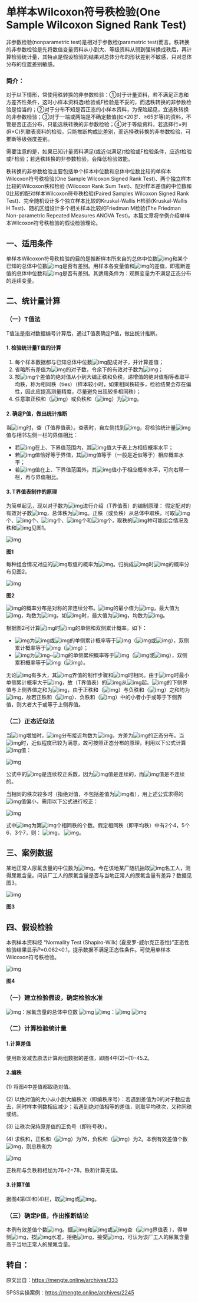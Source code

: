 # 单样本Wilcoxon符号秩检验(One Sample Wilcoxon Signed Rank Test)

非参数检验(nonparametric test)是相对于参数检(parametric test)而言。秩转换的非参数检验是先将数值变量资料从小到大、等级资料从弱到强转换成秩后，再计算检验统计量，其特点是假设检验的结果对总体分布的形状差别不敏感，只对总体分布的位置差别敏感。

### 简介：

对于以下情形，常使用秩转换的非参数检验：①对于计量资料，若不满足正态和方差齐性条件，这时小样本资料选t检验或F检验是不妥的，而选秩转换的非参数检验是恰当的；②对于分布不知是否正态的小样本资料，为保险起见，宜选秩转换的非参数检验；③对于一端或两端是不确定数值(如<20岁、≥65岁等)的资料，不管是否正态分布，只能选秩转换的非参数检验；④对于等级资料，若选择行×列(R×C)列联表资料的检验，只能推断构成比差别，而选择秩转换的非参数检验，可推断等级强度差别。

需要注意的是，如果已知计量资料满足(或近似满足)t检验或F检验条件，应选t检验或F检验；若选秩转换的非参数检验，会降低检验效能。

秩转换的非参数检验主要包括单个样本中位数和总体中位数比较的单样本Wilcoxon符号秩检验(One Sample Wilcoxon Signed Rank Test)、两个独立样本比较的Wilcoxon秩和检验 (Wilcoxon Rank Sum Test)、配对样本差值的中位数和0比较的配对样本Wilcoxon符号秩检验(Paired Samples Wilcoxon Signed Rank Test)、完全随机设计多个独立样本比较的Kruskal-Wallis H检验(Kruskal-Wallis H Test)、随机区组设计多个相关样本比较的Friedman M检验(The Friedman Non-parametric Repeated Measures ANOVA Test)。本篇文章将举例介绍单样本Wilcoxon符号秩检验的假设检验理论。

## 一、适用条件

单样本Wilcoxon符号秩检验的目的是推断样本所来自的总体中位数![img](https://cdn.nlark.com/yuque/__latex/6f5dde593f0bc27956e14b5eaec2ed17.svg)和某个已知的总体中位数![img](https://cdn.nlark.com/yuque/__latex/f7e43a3c95180c239dca3c8602c04b49.svg)是否有差别。用样本各变量值和![img](https://cdn.nlark.com/yuque/__latex/f7e43a3c95180c239dca3c8602c04b49.svg)的差值，即推断差值的总体中位数和![img](https://cdn.nlark.com/yuque/__latex/22d0feea96d3bb2fc273f7598ce748c1.svg)是否有差别。其适用条件为：观察变量为不满足正态分布的连续变量。

## 二、统计量计算

### （一）T值法

T值法是指对数据编号计算后，通过T值表确定P值，做出统计推断。

#### 1. 检验统计量T值的计算

1. 每个样本数据都与已知总体中位数![img](https://cdn.nlark.com/yuque/__latex/f7e43a3c95180c239dca3c8602c04b49.svg)配成对子，并计算差值；  
2. 省略所有差值为![img](https://cdn.nlark.com/yuque/__latex/22d0feea96d3bb2fc273f7598ce748c1.svg)的对子数，令余下的有效对子数为![img](https://cdn.nlark.com/yuque/__latex/df378375e7693bdcf9535661c023c02e.svg)；  
3. 按![img](https://cdn.nlark.com/yuque/__latex/df378375e7693bdcf9535661c023c02e.svg)个差值的绝对值从小到大编正秩和负秩，递增值的绝对值相等者取平均秩，称为相同秩（ties）（样本较小时，如果相同秩较多，检验结果会存在偏性，因此应提高测量精度，尽量避免出现较多相同秩）；  
4. 任意取正秩和（![img](https://cdn.nlark.com/yuque/__latex/bcab3db98c3660fa0cfec36c1a9a3474.svg)）或负秩和（![img](https://cdn.nlark.com/yuque/__latex/150e21004259d7ca5d754b771d2aa981.svg)）为![img](https://cdn.nlark.com/yuque/__latex/1553dae3cc5c15cddb4f5b5a367b0aba.svg)。

#### 2. 确定P值，做出统计推断

当![img](https://cdn.nlark.com/yuque/__latex/333ffec6ceb1d3a699e6633414fdb999.svg)时，查（T值界值表）。查表时，自左侧找到![img](https://cdn.nlark.com/yuque/__latex/df378375e7693bdcf9535661c023c02e.svg)，将检验统计量![img](https://cdn.nlark.com/yuque/__latex/1553dae3cc5c15cddb4f5b5a367b0aba.svg)值与相邻左侧一栏的界值相比：  

- 若![img](https://cdn.nlark.com/yuque/__latex/1553dae3cc5c15cddb4f5b5a367b0aba.svg)在上、下界值范围内，其![img](https://cdn.nlark.com/yuque/__latex/ffd1905f6d4d60accedfa6b91be93ea9.svg)值大于表上方相应概率水平；  
- 若![img](https://cdn.nlark.com/yuque/__latex/1553dae3cc5c15cddb4f5b5a367b0aba.svg)值恰好等于界值，其![img](https://cdn.nlark.com/yuque/__latex/ffd1905f6d4d60accedfa6b91be93ea9.svg)值等于（一般是近似等于）相应概率水平；  
- 若![img](https://cdn.nlark.com/yuque/__latex/1553dae3cc5c15cddb4f5b5a367b0aba.svg)值在上、下界值范围外，其![img](https://cdn.nlark.com/yuque/__latex/ffd1905f6d4d60accedfa6b91be93ea9.svg)值小于相应概率水平，可向右移一栏，再与界值相比。

#### 3. T界值表制作的原理

为简单起见，现以对子数为![img](https://cdn.nlark.com/yuque/__latex/afb0613a26341d701b3967ba170aa30c.svg)进行介绍（T界值表）的编制原理：
假定配对的有效对子数![img](https://cdn.nlark.com/yuque/__latex/67d042d5380f861113ac48454894343f.svg)，总体秩为![img](https://cdn.nlark.com/yuque/__latex/466a336aaac31c937faa74af9cf2559a.svg)。正秩（或负秩）从总体中取秩，可取![img](https://cdn.nlark.com/yuque/__latex/22d0feea96d3bb2fc273f7598ce748c1.svg)个、![img](https://cdn.nlark.com/yuque/__latex/53072c2388d69edc65c2377681e4e87c.svg)个、![img](https://cdn.nlark.com/yuque/__latex/2b89979f54ec02a7bf87aa0c1ea58ff9.svg)个、![img](https://cdn.nlark.com/yuque/__latex/a7720a85557fdd660de5e2da1dfa7c07.svg)个和![img](https://cdn.nlark.com/yuque/__latex/afb0613a26341d701b3967ba170aa30c.svg)个，取秩的![img](https://cdn.nlark.com/yuque/__latex/be4702b69ac095b65bd497d250000c64.svg)种可能组合情况及秩和![img](https://cdn.nlark.com/yuque/__latex/1553dae3cc5c15cddb4f5b5a367b0aba.svg)见图1。

![img](https://cdn.nlark.com/yuque/0/2025/png/35630207/1750526163641-d6c911f3-0769-4d3e-808d-473fffcb9c18.png)

**图1**

每种组合情况对应的![img](https://cdn.nlark.com/yuque/__latex/1553dae3cc5c15cddb4f5b5a367b0aba.svg)取值的概率为![img](https://cdn.nlark.com/yuque/__latex/2126e51c47997f4139b260ca170fcc0f.svg)。归纳成![img](https://cdn.nlark.com/yuque/__latex/67d042d5380f861113ac48454894343f.svg)时![img](https://cdn.nlark.com/yuque/__latex/1553dae3cc5c15cddb4f5b5a367b0aba.svg)的概率分布见图2。

![img](https://cdn.nlark.com/yuque/0/2025/png/35630207/1750526208881-061b0048-157d-4fba-8d78-c8305f8c3cc0.png)

**图2**

![img](https://cdn.nlark.com/yuque/__latex/1553dae3cc5c15cddb4f5b5a367b0aba.svg)的概率分布是对称的非连续分布。![img](https://cdn.nlark.com/yuque/__latex/1553dae3cc5c15cddb4f5b5a367b0aba.svg)的最小值为![img](https://cdn.nlark.com/yuque/__latex/22d0feea96d3bb2fc273f7598ce748c1.svg)，最大值为![img](https://cdn.nlark.com/yuque/__latex/339f1f2bbb9424f8c45a7307bb1229e6.svg)，均数为![img](https://cdn.nlark.com/yuque/__latex/a9fa46176e1cd14076842fa072fdfc93.svg)。如![img](https://cdn.nlark.com/yuque/__latex/67d042d5380f861113ac48454894343f.svg)时，最大值为![img](https://cdn.nlark.com/yuque/__latex/134c802fc5f0924cf1ea838feeca6c5e.svg)，均数为![img](https://cdn.nlark.com/yuque/__latex/b15983bcda2a67366d095cfeb326717a.svg)。

根据图2可计算![img](https://cdn.nlark.com/yuque/__latex/67d042d5380f861113ac48454894343f.svg)时![img](https://cdn.nlark.com/yuque/__latex/1553dae3cc5c15cddb4f5b5a367b0aba.svg)的单侧和双侧累计概率。如下：  

- ![img](https://cdn.nlark.com/yuque/__latex/1553dae3cc5c15cddb4f5b5a367b0aba.svg)为![img](https://cdn.nlark.com/yuque/__latex/22d0feea96d3bb2fc273f7598ce748c1.svg)或![img](https://cdn.nlark.com/yuque/__latex/134c802fc5f0924cf1ea838feeca6c5e.svg)的单侧累计概率等于![img](https://cdn.nlark.com/yuque/__latex/1b0e29960b876cb0569dd7e466145510.svg)（![img](https://cdn.nlark.com/yuque/__latex/a57ce3bcdab35f0cc4b5b64803c301b2.svg)或![img](https://cdn.nlark.com/yuque/__latex/f25c3d95a71ab5de62b6f4884488491f.svg)），双侧累计概率等于![img](https://cdn.nlark.com/yuque/__latex/313e7a7aaba33628ce5d9b4dd3931f94.svg)（![img](https://cdn.nlark.com/yuque/__latex/3f7fa41e0e219f9040ec44aaa69a57c3.svg)）；  
- ![img](https://cdn.nlark.com/yuque/__latex/1553dae3cc5c15cddb4f5b5a367b0aba.svg)为![img](https://cdn.nlark.com/yuque/__latex/53072c2388d69edc65c2377681e4e87c.svg)~![img](https://cdn.nlark.com/yuque/__latex/734d44a308da2cab83567813faf1a34d.svg)的单侧累积概率等于![img](https://cdn.nlark.com/yuque/__latex/313e7a7aaba33628ce5d9b4dd3931f94.svg)（![img](https://cdn.nlark.com/yuque/__latex/6f76fa7d045696e14beb903539cf9887.svg)或![img](https://cdn.nlark.com/yuque/__latex/9b48298bb311cc23bfe7233ff62b9ac8.svg)），双侧累积概率等于![img](https://cdn.nlark.com/yuque/__latex/b5b1488dbe99e6249672928320eea185.svg)（![img](https://cdn.nlark.com/yuque/__latex/efc3c2647201779270b23d055734f2c6.svg)）。

无论![img](https://cdn.nlark.com/yuque/__latex/df378375e7693bdcf9535661c023c02e.svg)有多大，其![img](https://cdn.nlark.com/yuque/__latex/1553dae3cc5c15cddb4f5b5a367b0aba.svg)界值的制作步骤和![img](https://cdn.nlark.com/yuque/__latex/67d042d5380f861113ac48454894343f.svg)时相同。由于![img](https://cdn.nlark.com/yuque/__latex/67d042d5380f861113ac48454894343f.svg)时最小单侧累计概率大于![img](https://cdn.nlark.com/yuque/__latex/c150bf1c8a1930d8d9cde2de61f61c27.svg)，故（T界值表）的![img](https://cdn.nlark.com/yuque/__latex/df378375e7693bdcf9535661c023c02e.svg)从![img](https://cdn.nlark.com/yuque/__latex/b15983bcda2a67366d095cfeb326717a.svg)起。![img](https://cdn.nlark.com/yuque/__latex/1553dae3cc5c15cddb4f5b5a367b0aba.svg)的下侧界值与上侧界值之和为![img](https://cdn.nlark.com/yuque/__latex/339f1f2bbb9424f8c45a7307bb1229e6.svg)，由于正秩和（![img](https://cdn.nlark.com/yuque/__latex/f9fead56308a5646fe8ddf2f9af2c17d.svg)）与负秩和（![img](https://cdn.nlark.com/yuque/__latex/e6970f40f11ca608a82850039f0f3119.svg)）之和均为![img](https://cdn.nlark.com/yuque/__latex/339f1f2bbb9424f8c45a7307bb1229e6.svg)，故若正秩和（![img](https://cdn.nlark.com/yuque/__latex/bcab3db98c3660fa0cfec36c1a9a3474.svg)）、负秩和（![img](https://cdn.nlark.com/yuque/__latex/150e21004259d7ca5d754b771d2aa981.svg)）中的小者小于或等于下侧界值，则大者大于或等于上侧界值。

### （二）正态近似法

当![img](https://cdn.nlark.com/yuque/__latex/df378375e7693bdcf9535661c023c02e.svg)增加时，![img](https://cdn.nlark.com/yuque/__latex/1553dae3cc5c15cddb4f5b5a367b0aba.svg)分布接近均数为![img](https://cdn.nlark.com/yuque/__latex/a9fa46176e1cd14076842fa072fdfc93.svg)，方差为![img](https://cdn.nlark.com/yuque/__latex/a6811a8d33173f62a5686300137c84aa.svg)的正态分布。当![img](https://cdn.nlark.com/yuque/__latex/917c0aca8de412796c775b2d0313e833.svg)时，近似程度已较为满意，故可按照正态分布的原理，利用以下公式计算![img](https://cdn.nlark.com/yuque/__latex/77c3adce895348f6083c425fe1ba2624.svg)值：

![img](https://cdn.nlark.com/yuque/__latex/5c5b60f251630c0e519b454a0c00a015.svg)

公式中的![img](https://cdn.nlark.com/yuque/__latex/2c26077ae5ef957f8a1be6a81734c04d.svg)是连续校正系数，因为![img](https://cdn.nlark.com/yuque/__latex/77c3adce895348f6083c425fe1ba2624.svg)值是连续的，而![img](https://cdn.nlark.com/yuque/__latex/1553dae3cc5c15cddb4f5b5a367b0aba.svg)值是不连续的。

当相同的秩次较多时（指绝对值，不包括差值为![img](https://cdn.nlark.com/yuque/__latex/22d0feea96d3bb2fc273f7598ce748c1.svg)者），用上述公式求得的![img](https://cdn.nlark.com/yuque/__latex/77c3adce895348f6083c425fe1ba2624.svg)值偏小，需用以下公式进行校正：

![img](https://cdn.nlark.com/yuque/__latex/a7eedb5ba8ed51b1736576adb9743891.svg)

式中![img](https://cdn.nlark.com/yuque/__latex/9261c88d9f1e0fc58aed12940f15f8a3.svg)为第![img](https://cdn.nlark.com/yuque/__latex/036441a335dd85c838f76d63a3db2363.svg)个相同秩的个数。假定相同秩（即平均秩）中有2个4，5个6，3个7，则：
![img](https://cdn.nlark.com/yuque/__latex/e8226f2c72ed06e79f1e3a31fd080454.svg)，
![img](https://cdn.nlark.com/yuque/__latex/c903fc79f4a6ab260e7fc816bd505426.svg)。

## 三、案例数据

某地正常人尿氟含量的中位数为![img](https://cdn.nlark.com/yuque/__latex/d5afd805d062b9109b5df6dbf1712b9f.svg)。今在该地某厂随机抽取![img](https://cdn.nlark.com/yuque/__latex/ff13fcdc6d39027a831e7d591920d42d.svg)名工人，测得尿氟含量。问该厂工人的尿氟含量是否与当地正常人的尿氟含量有差异？数据见图3。

![img](https://cdn.nlark.com/yuque/0/2025/png/35630207/1750526619732-d31938d9-45c1-45fd-bb92-be582e3d45f4.png)

**图3**

## 四、假设检验

本例样本资料经 “Normality Test (Shapiro-Wilk) (夏皮罗-威尔克正态性)”正态性检验结果显示*P*=0.062<0.1，提示数据不满足正态性条件。可使用单样本Wilcoxon符号秩检验。

![img](https://cdn.nlark.com/yuque/0/2025/png/35630207/1750526717624-c580d0be-6663-40ce-8ad6-aabb8710e745.png)

**图4**

### （一）建立检验假设，确定检验水准

![img](https://cdn.nlark.com/yuque/__latex/57187f9bd9c2c01d01dc9aafd4f8e645.svg)：尿氟含量的总体中位数 ![img](https://cdn.nlark.com/yuque/__latex/3c0335766c0c741e9cdf3075c6bc0430.svg)
![img](https://cdn.nlark.com/yuque/__latex/5211bedb600e31046860da77076ec475.svg)：![img](https://cdn.nlark.com/yuque/__latex/dae967617d57a5bac8b933a98d4efbd6.svg)
![img](https://cdn.nlark.com/yuque/__latex/fe8a39b650cfb02772013d0ab1a025af.svg)  

### （二）计算检验统计量  

#### **1.计算差值**

使用新发减去原法计算两组数据的差值，即图4中(2)=(1)-45.2。  

#### **2.编秩**

(1) 将图4中差值都取绝对值。

(2) 以绝对值的大小从小到大编秩次（即编秩序号）：若遇到差值为0的对子数应舍去，同时样本例数相应减少；若遇到绝对值相等的差值，则取平均秩次，又称同秩或结。

(3) 让秩次保持原差值的正负号（即符号秩）。

(4) 求秩和，正秩和（![img](https://cdn.nlark.com/yuque/__latex/bcab3db98c3660fa0cfec36c1a9a3474.svg)）为76，负秩和（![img](https://cdn.nlark.com/yuque/__latex/bcab3db98c3660fa0cfec36c1a9a3474.svg)）为2。本例有效差值个数![img](https://cdn.nlark.com/yuque/__latex/87f2b82c311857a31336e13b47f44f87.svg)，则总秩和为

![img](https://cdn.nlark.com/yuque/__latex/facb9707a4901ade0ef65b7c0330fb29.svg)

   正秩和与负秩和相加为76+2=78，秩和计算无误。  

#### **3.计算T值**

据图4第(3)和(4)栏，取![img](https://cdn.nlark.com/yuque/__latex/971db1337e545834ee5ce67db47401e4.svg)或![img](https://cdn.nlark.com/yuque/__latex/a0d8335dec7ae5ec5583f3d63e1f8603.svg)。

### （三）确定P值，作出推断结论

本例有效差值个数![img](https://cdn.nlark.com/yuque/__latex/87f2b82c311857a31336e13b47f44f87.svg)。据![img](https://cdn.nlark.com/yuque/__latex/87f2b82c311857a31336e13b47f44f87.svg)和![img](https://cdn.nlark.com/yuque/__latex/971db1337e545834ee5ce67db47401e4.svg)或![img](https://cdn.nlark.com/yuque/__latex/a0d8335dec7ae5ec5583f3d63e1f8603.svg)查（![img](https://cdn.nlark.com/yuque/__latex/1553dae3cc5c15cddb4f5b5a367b0aba.svg)界值表 ），得单侧![img](https://cdn.nlark.com/yuque/__latex/e5c5d0a8e31b4fc4d8cc0ce58730f2da.svg)，按![img](https://cdn.nlark.com/yuque/__latex/603b8f8df4c6f57feb229861e79df20f.svg)水准，拒绝![img](https://cdn.nlark.com/yuque/__latex/57187f9bd9c2c01d01dc9aafd4f8e645.svg)，接受![img](https://cdn.nlark.com/yuque/__latex/5211bedb600e31046860da77076ec475.svg)，可认为该厂工人的尿氟含量高于当地正常人的尿氟含量。

## 转自：

原文出自：https://mengte.online/archives/333

SPSS实操案例：https://mengte.online/archives/2245